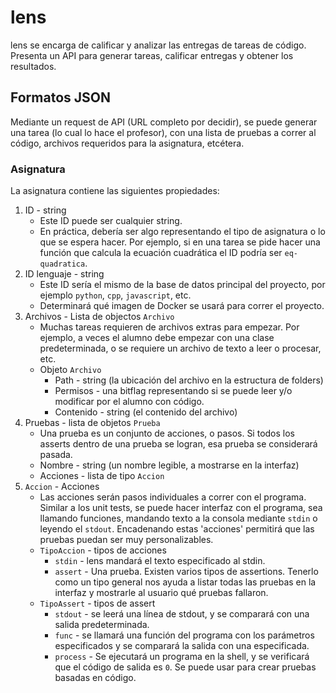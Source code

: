 # lens

lens se encarga de calificar y analizar las entregas de tareas de código. Presenta un API para generar tareas, calificar entregas y obtener los resultados.

## Formatos JSON
Mediante un request de API (URL completo por decidir), se puede generar una tarea (lo cual lo hace el profesor), con una lista de pruebas a correr al código, archivos requeridos para la asignatura, etcétera.
### Asignatura
La asignatura contiene las siguientes propiedades:
1. ID - string
    - Este ID puede ser cualquier string.
    - En práctica, debería ser algo representando el tipo de asignatura o lo que se espera hacer. Por ejemplo, si en una tarea se pide hacer una función que calcula la ecuación cuadrática el ID podría ser `eq-quadratica`.
2. ID lenguaje - string
    - Este ID sería el mismo de la base de datos principal del proyecto, por ejemplo `python`, `cpp`, `javascript`, etc.
    - Determinará qué imagen de Docker se usará para correr el proyecto.
3. Archivos - Lista de objectos `Archivo`
    - Muchas tareas requieren de archivos extras para empezar. Por ejemplo, a veces el alumno debe empezar con una clase predeterminada, o se requiere un archivo de texto a leer o procesar, etc.
    - Objeto `Archivo`
        - Path - string (la ubicación del archivo en la estructura de folders)
        - Permisos - una bitflag representando si se puede leer y/o modificar por el alumno con código.
        - Contenido - string (el contenido del archivo)
4. Pruebas - lista de objetos `Prueba`
    - Una prueba es un conjunto de acciones, o pasos. Si todos los asserts dentro de una prueba se logran, esa prueba se considerará pasada.
    - Nombre - string (un nombre legible, a mostrarse en la interfaz)
    - Acciones - lista de tipo `Accion`
4. `Accion` - Acciones
    - Las acciones serán pasos individuales a correr con el programa. Similar a los unit tests, se puede hacer interfaz con el programa, sea llamando funciones, mandando texto a la consola mediante `stdin` o leyendo el `stdout`. Encadenando estas 'acciones' permitirá que las pruebas puedan ser muy personalizables.
    - `TipoAccion` - tipos de acciones
        - `stdin` - lens mandará el texto especificado al stdin.
        - `assert` - Una prueba. Existen varios tipos de assertions. Tenerlo como un tipo general nos ayuda a listar todas las pruebas en la interfaz y mostrarle al usuario qué pruebas fallaron.
    - `TipoAssert` - tipos de assert
        - `stdout` - se leerá una línea de stdout, y se comparará con una salida predeterminada.
        - `func` - se llamará una función del programa con los parámetros especificados y se comparará la salida con una especificada.
        - `process` - Se ejecutará un programa en la shell, y se verificará que el código de salida es `0`. Se puede usar para crear pruebas basadas en código.